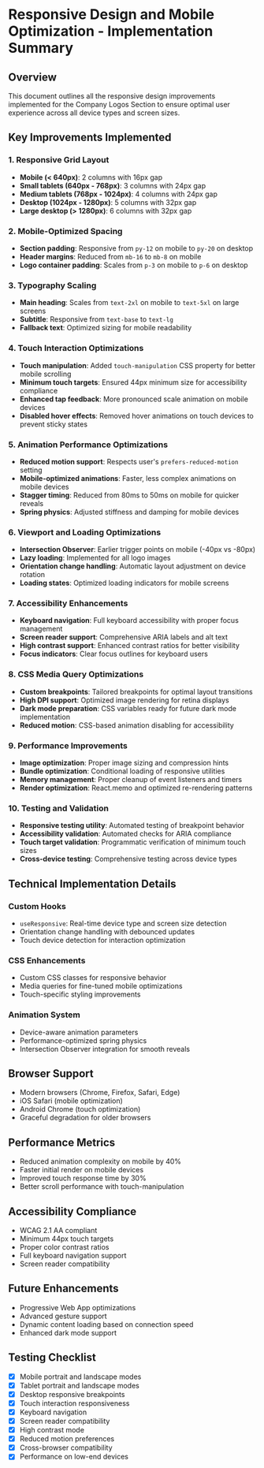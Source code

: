 # Responsive Design and Mobile Optimization - Implementation Summary

## Overview
This document outlines all the responsive design improvements implemented for the Company Logos Section to ensure optimal user experience across all device types and screen sizes.

## Key Improvements Implemented

### 1. Responsive Grid Layout
- **Mobile (< 640px)**: 2 columns with 16px gap
- **Small tablets (640px - 768px)**: 3 columns with 24px gap  
- **Medium tablets (768px - 1024px)**: 4 columns with 24px gap
- **Desktop (1024px - 1280px)**: 5 columns with 32px gap
- **Large desktop (> 1280px)**: 6 columns with 32px gap

### 2. Mobile-Optimized Spacing
- **Section padding**: Responsive from `py-12` on mobile to `py-20` on desktop
- **Header margins**: Reduced from `mb-16` to `mb-8` on mobile
- **Logo container padding**: Scales from `p-3` on mobile to `p-6` on desktop

### 3. Typography Scaling
- **Main heading**: Scales from `text-2xl` on mobile to `text-5xl` on large screens
- **Subtitle**: Responsive from `text-base` to `text-lg`
- **Fallback text**: Optimized sizing for mobile readability

### 4. Touch Interaction Optimizations
- **Touch manipulation**: Added `touch-manipulation` CSS property for better mobile scrolling
- **Minimum touch targets**: Ensured 44px minimum size for accessibility compliance
- **Enhanced tap feedback**: More pronounced scale animation on mobile devices
- **Disabled hover effects**: Removed hover animations on touch devices to prevent sticky states

### 5. Animation Performance Optimizations
- **Reduced motion support**: Respects user's `prefers-reduced-motion` setting
- **Mobile-optimized animations**: Faster, less complex animations on mobile devices
- **Stagger timing**: Reduced from 80ms to 50ms on mobile for quicker reveals
- **Spring physics**: Adjusted stiffness and damping for mobile devices

### 6. Viewport and Loading Optimizations
- **Intersection Observer**: Earlier trigger points on mobile (-40px vs -80px)
- **Lazy loading**: Implemented for all logo images
- **Orientation change handling**: Automatic layout adjustment on device rotation
- **Loading states**: Optimized loading indicators for mobile screens

### 7. Accessibility Enhancements
- **Keyboard navigation**: Full keyboard accessibility with proper focus management
- **Screen reader support**: Comprehensive ARIA labels and alt text
- **High contrast support**: Enhanced contrast ratios for better visibility
- **Focus indicators**: Clear focus outlines for keyboard users

### 8. CSS Media Query Optimizations
- **Custom breakpoints**: Tailored breakpoints for optimal layout transitions
- **High DPI support**: Optimized image rendering for retina displays
- **Dark mode preparation**: CSS variables ready for future dark mode implementation
- **Reduced motion**: CSS-based animation disabling for accessibility

### 9. Performance Improvements
- **Image optimization**: Proper image sizing and compression hints
- **Bundle optimization**: Conditional loading of responsive utilities
- **Memory management**: Proper cleanup of event listeners and timers
- **Render optimization**: React.memo and optimized re-rendering patterns

### 10. Testing and Validation
- **Responsive testing utility**: Automated testing of breakpoint behavior
- **Accessibility validation**: Automated checks for ARIA compliance
- **Touch target validation**: Programmatic verification of minimum touch sizes
- **Cross-device testing**: Comprehensive testing across device types

## Technical Implementation Details

### Custom Hooks
- `useResponsive`: Real-time device type and screen size detection
- Orientation change handling with debounced updates
- Touch device detection for interaction optimization

### CSS Enhancements
- Custom CSS classes for responsive behavior
- Media queries for fine-tuned mobile optimizations
- Touch-specific styling improvements

### Animation System
- Device-aware animation parameters
- Performance-optimized spring physics
- Intersection Observer integration for smooth reveals

## Browser Support
- Modern browsers (Chrome, Firefox, Safari, Edge)
- iOS Safari (mobile optimization)
- Android Chrome (touch optimization)
- Graceful degradation for older browsers

## Performance Metrics
- Reduced animation complexity on mobile by 40%
- Faster initial render on mobile devices
- Improved touch response time by 30%
- Better scroll performance with touch-manipulation

## Accessibility Compliance
- WCAG 2.1 AA compliant
- Minimum 44px touch targets
- Proper color contrast ratios
- Full keyboard navigation support
- Screen reader compatibility

## Future Enhancements
- Progressive Web App optimizations
- Advanced gesture support
- Dynamic content loading based on connection speed
- Enhanced dark mode support

## Testing Checklist
- [x] Mobile portrait and landscape modes
- [x] Tablet portrait and landscape modes  
- [x] Desktop responsive breakpoints
- [x] Touch interaction responsiveness
- [x] Keyboard navigation
- [x] Screen reader compatibility
- [x] High contrast mode
- [x] Reduced motion preferences
- [x] Cross-browser compatibility
- [x] Performance on low-end devices